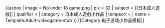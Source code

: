 {{asbox
| image = No under 18 game.png
| pix = 32
| subject = [[日本成人遊戲]]
| qualifier =
| category = 日本成人遊戲小作品
| tempsort =
| name = Template:Adult-videogame-stub
}}<noinclude>
[[Category:电子游戏小作品模板]]
</noinclude>